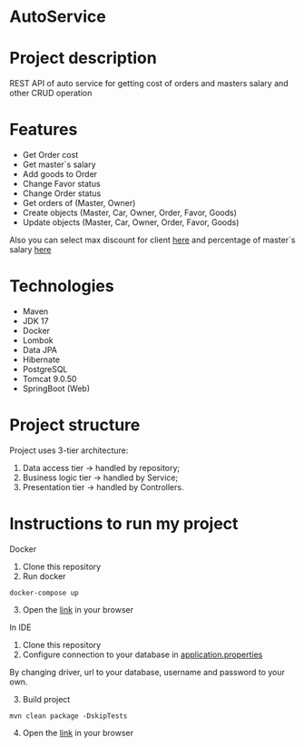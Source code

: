 # AutoService
# Project description
REST API of auto service for getting cost of orders and masters salary and other CRUD operation
# Features
- Get Order cost
- Get master`s salary
- Add goods to Order
- Change Favor status
- Change Order status
- Get orders of (Master, Owner)
- Create objects (Master, Car, Owner, Order, Favor, Goods)
- Update objects (Master, Car, Owner, Order, Favor, Goods)

Also you can select max discount for client [here](src/main/java/mate/academy/service/impl/OrderServiceImpl.java) and
percentage of master`s salary [here](src/main/java/mate/academy/service/impl/MasterServiceImpl.java)

# Technologies
- Maven
- JDK 17
- Docker
- Lombok
- Data JPA
- Hibernate
- PostgreSQL
- Tomcat 9.0.50
- SpringBoot (Web)

# Project structure
Project uses 3-tier architecture:
1. Data access tier -> handled by repository;
2. Business logic tier -> handled by Service;
3. Presentation tier -> handled by Controllers.

# Instructions to run my project
Docker
1. Clone this repository
2. Run docker
```shell
docker-compose up
```
3. Open the [link](http://localhost:6868/swagger-ui.html) in your browser

In IDE
1. Clone this repository
2. Configure connection to your database in [application.properties](src/main/resources/application.properties)

By changing driver, url to your database, username and password to your own.

3. Build project
 ```shell
mvn clean package -DskipTests
```
4. Open the [link](http://localhost:8080/swagger-ui.html) in your browser
